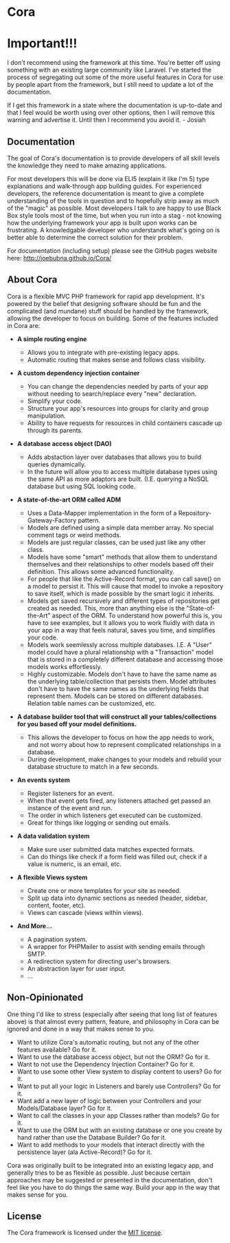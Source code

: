# Cora

# Important!!!
I don't recommend using the framework at this time. You're better off using something with an existing large community like Laravel. I've started the process of segregating out some of the more useful features in Cora for use by people apart from the framework, but I still need to update a lot of the documentation. 

If I get this framework in a state where the documentation is up-to-date and that I feel would be worth using over other options, then I will remove this warning and advertise it. Until then I recommend you avoid it. - Josiah

## Documentation
The goal of Cora's documentation is to provide developers of all skill levels the knowledge they need to make amazing applications. 

For most developers this will be done via ELI5 (explain it like I'm 5) type explanations and walk-through app building guides. For experienced developers, the reference documentation is meant to give a complete understanding of the tools in question and to hopefully strip away as much of the "magic" as possible. Most developers I talk to are happy to use Black Box style tools most of the time, but when you run into a stag - not knowing how the underlying framework your app is built upon works can be frustrating. A knowledgable developer who understands what's going on is better able to determine the correct solution for their problem.

For documentation (including setup) please see the GitHub pages website here:
http://joebubna.github.io/Cora/

## About Cora

Cora is a flexible MVC PHP framework for rapid app development. It's powered by the belief that designing software should be fun and the complicated (and mundane) stuff should be handled by the framework, allowing the developer to focus on building. Some of the features included in Cora are:

- **A simple routing engine**
  - Allows you to integrate with pre-existing legacy apps.
  - Automatic routing that makes sense and follows class visibility.
   
- **A custom dependency injection container**
  - You can change the dependencies needed by parts of your app without needing to search/replace every "new" declaration.
  - Simplify your code.
  - Structure your app's resources into groups for clarity and group manipulation.
  - Ability to have requests for resources in child containers cascade up through its parents.
  
- **A database access object (DAO)**
  - Adds abstaction layer over databases that allows you to build queries dynamically.
  - In the future will allow you to access multiple database types using the same API as more adaptors are built. (I.E. querying a NoSQL database but using SQL looking code.
  
- **A state-of-the-art ORM called ADM**
  - Uses a Data-Mapper implementation in the form of a Repository-Gateway-Factory pattern.
  - Models are defined using a simple data member array. No special comment tags or weird methods.
  - Models are just regular classes, can be used just like any other class.
  - Models have some "smart" methods that allow them to understand themselves and their relationships to other models based off their definition. This allows some advanced functionality.
  - For people that like the Active-Record format, you can call save() on a model to persist it. This will cause that model to invoke a repository to save itself, which is made possible by the smart logic it inherits.
  - Models get saved recursively and different types of repositories get created as needed. This, more than anything else is the "State-of-the-Art" aspect of the ORM. To understand how powerful this is, you have to see examples, but it allows you to work fluidly with data in your app in a way that feels natural, saves you time, and simplifies your code.
  - Models work seemlessly across multiple databases. I.E. A "User" model could have a plural relationship with a "Transaction" model that is stored in a completely different database and accessing those models works effortlessly.
  - Highly customizable. Models don't have to have the same name as the underlying table/collection that persists them. Model attributes don't have to have the same names as the underlying fields that represent them. Models can be stored on different databases. Relation table names can be customized, etc.
  
- **A database builder tool that will construct all your tables/collections for you based off your model definitions.**
  - This allows the developer to focus on how the app needs to work, and not worry about how to represent complicated relationships in a database.
  - During development, make changes to your models and rebuild your database structure to match in a few seconds.
  
- **An events system**
  - Register listeners for an event.
  - When that event gets fired, any listeners attached get passed an instance of the event and run.
  - The order in which listeners get executed can be customized.
  - Great for things like logging or sending out emails.
  
- **A data validation system**
  - Make sure user submitted data matches expected formats.
  - Can do things like check if a form field was filled out, check if a value is numeric, is an email, etc.
 
- **A flexible Views system**
  - Create one or more templates for your site as needed. 
  - Split up data into dynamic sections as needed (header, sidebar, content, footer, etc).
  - Views can cascade (views within views).
  
- **And More...**
  - A pagination system.
  - A wrapper for PHPMailer to assist with sending emails through SMTP.
  - A redirection system for directing user's browsers.
  - An abstraction layer for user input.
  - ...

## Non-Opinionated

One thing I'd like to stress (especially after seeing that long list of features above) is that almost every pattern, feature, and philosophy in Cora can be ignored and done in a way that makes sense to you.

- Want to utilize Cora's automatic routing, but not any of the other features available? Go for it.
- Want to use the database access object, but not the ORM? Go for it.
- Want to not use the Dependency Injection Container? Go for it.
- Want to use some other View system to display content to users? Go for it.
- Want to put all your logic in Listeners and barely use Controllers? Go for it.
- Want add a new layer of logic between your Controllers and your Models/Database layer? Go for it.
- Want to call the classes in your app Classes rather than models? Go for it.
- Want to use the ORM but with an existing database or one you create by hand rather than use the Database Builder? Go for it.
- Want to add methods to your models that interact directly with the persistence layer (ala Active-Record)? Go for it.

Cora was originally built to be integrated into an existing legacy app, and generally tries to be as flexible as possible. Just because certain approaches may be suggested or presented in the documentation, don't feel like you have to do things the same way. Build your app in the way that makes sense for you.

## License

The Cora framework is licensed under the [MIT license](http://opensource.org/licenses/MIT).

